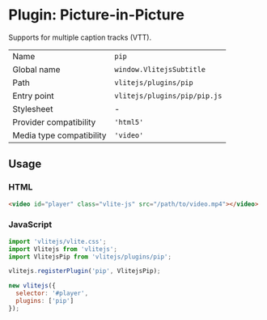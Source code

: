 # Plugin: Picture-in-Picture

Supports for multiple caption tracks (VTT).

|                          |                              |
| ------------------------ | ---------------------------- |
| Name                     | `pip`                        |
| Global name              | `window.VlitejsSubtitle`     |
| Path                     | `vlitejs/plugins/pip`        |
| Entry point              | `vlitejs/plugins/pip/pip.js` |
| Stylesheet               | -                            |
| Provider compatibility   | `'html5'`                    |
| Media type compatibility | `'video'`                    |

## Usage

### HTML

```html
<video id="player" class="vlite-js" src="/path/to/video.mp4"></video>
```

### JavaScript

```js
import 'vlitejs/vlite.css';
import Vlitejs from 'vlitejs';
import VlitejsPip from 'vlitejs/plugins/pip';

vlitejs.registerPlugin('pip', VlitejsPip);

new vlitejs({
  selector: '#player',
  plugins: ['pip']
});
```
